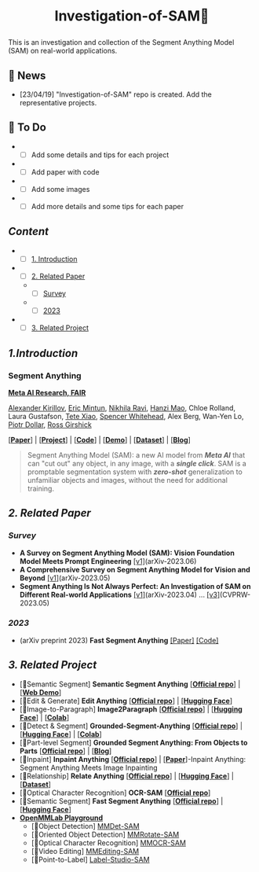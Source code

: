 # <p align=center> Investigation-of-SAM🤔</p>
This is an investigation and collection of the Segment Anything Model (SAM) on real-world applications.

## 🎑 News
* [23/04/19] "Investigation-of-SAM" repo is created. Add the representative projects.

## 🍵 To Do
* - [ ] Add some details and tips for each project
* - [ ] Add paper with code
* - [ ] Add some images
* - [ ] Add more details and some tips for each paper

## <span id="head-content"> *Content* </span>
* - [ ] [1. Introduction](#head1)
* - [ ] [2. Related Paper](#head2)
  * - [ ] [Survey](#headsurvey)
  * - [ ] [2023](#head2023)
* - [ ] [3. Related Project](#head3)
  
## <span id="head1"> *1.Introduction* </span>
### Segment Anything
**[Meta AI Research, FAIR](https://ai.facebook.com/research/)**

[Alexander Kirillov](https://alexander-kirillov.github.io/), [Eric Mintun](https://ericmintun.github.io/), [Nikhila Ravi](https://nikhilaravi.com/), [Hanzi Mao](https://hanzimao.me/), Chloe Rolland, Laura Gustafson, [Tete Xiao](https://tetexiao.com), [Spencer Whitehead](https://www.spencerwhitehead.com/), Alex Berg, Wan-Yen Lo, [Piotr Dollar](https://pdollar.github.io/), [Ross Girshick](https://www.rossgirshick.info/)

[[**Paper**](https://ai.facebook.com/research/publications/segment-anything/)] | [[**Project**](https://segment-anything.com/)] | [[**Code**](https://github.com/facebookresearch/segment-anything)] | [[**Demo**](https://segment-anything.com/demo)] | [[**Dataset**](https://segment-anything.com/dataset/index.html)] | [[**Blog**](https://ai.facebook.com/blog/segment-anything-foundation-model-image-segmentation/)]

> Segment Anything Model (SAM): a new AI model from ***Meta AI*** that can "cut out" any object, in any image, with a ***single click***. SAM is a promptable segmentation system with ***zero-shot*** generalization to unfamiliar objects and images, without the need for additional training.

## <span id="head2"> *2. Related Paper* </span>

### <span id="headsurvey"> *Survey* </span>
* **A Survey on Segment Anything Model (SAM): Vision Foundation Model Meets Prompt Engineering** [[v1]](https://arxiv.org/abs/2306.06211)(arXiv-2023.06) 
* **A Comprehensive Survey on Segment Anything Model for Vision and Beyond** [[v1]](https://arxiv.org/abs/2305.08196)(arXiv-2023.05) 
* **Segment Anything Is Not Always Perfect: An Investigation of SAM on Different Real-world Applications** [[v1]](https://arxiv.org/abs/2304.05750v1)(arXiv-2023.04) ... [[v3]](https://arxiv.org/abs/2304.05750)(CVPRW-2023.05) 

### <span id="head2023"> *2023* </span>
* (arXiv preprint 2023) **Fast Segment Anything** [[Paper]](https://arxiv.org/abs/2306.12156) [[Code]](https://github.com/CASIA-IVA-Lab/FastSAM) 


## <span id="head3"> *3. Related Project* </span>
* [🚩Semantic Segment] **Semantic Segment Anything** [[**Official repo**](https://github.com/fudan-zvg/Semantic-Segment-Anything)] | [[**Web Demo**](https://replicate.com/cjwbw/semantic-segment-anything)]
* [🚩Edit & Generate] **Edit Anything** [[**Official repo**](https://github.com/sail-sg/EditAnything)] | [[**Hugging Face**](https://huggingface.co/spaces/shgao/EditAnything)]
* [🚩Image-to-Paragraph] **Image2Paragraph** [[**Official repo**](https://github.com/showlab/Image2Paragraph)] | [[**Hugging Face**](https://huggingface.co/spaces/Awiny/Image2Paragraph)] | [[**Colab**](https://colab.research.google.com/drive/1RCzMgApzbwI6cp_NZGIbHBP_HDslZjeH?usp=sharing)]
* [🚩Detect & Segment] **Grounded-Segment-Anything** [[**Official repo**](https://github.com/IDEA-Research/Grounded-Segment-Anything)] | [[**Hugging Face**](https://huggingface.co/spaces/IDEA-Research/Grounded-SAM)] | [[**Colab**](https://github.com/camenduru/grounded-segment-anything-colab)]
* [🚩Part-level Segment] **Grounded Segment Anything: From Objects to Parts** [[**Official repo**](https://github.com/Cheems-Seminar/grounded-segment-any-parts#grounded-segment-anything-from-objects-to-parts)] | [[**Blog**](https://cheems-seminar.github.io/)]
* [🚩Inpaint] **Inpaint Anything** [[**Official repo**](https://github.com/geekyutao/Inpaint-Anything)] | [[**Paper**](https://arxiv.org/abs/2304.06790)]-Inpaint Anything: Segment Anything Meets Image Inpainting
* [🚩Relationship] **Relate Anything** [[**Official repo**](https://github.com/Luodian/RelateAnything)] | [[**Hugging Face**](https://huggingface.co/spaces/mmlab-ntu/relate-anything-model)] | [[**Dataset**](https://psgdataset.org/)]
* [🚩Optical Character Recognition] **OCR-SAM** [[**Official repo**](https://github.com/yeungchenwa/OCR-SAM)] 
* [🚩Semantic Segment] **Fast Segment Anything** [[**Official repo**](https://github.com/CASIA-IVA-Lab/FastSAM)] | [[**Hugging Face**](https://huggingface.co/spaces/An-619/FastSAM)]
* [**OpenMMLab Playground**](https://github.com/open-mmlab/playground)
  * [🚩Object Detection] [MMDet-SAM](https://github.com/open-mmlab/playground/blob/main/mmdet_sam)
  * [🚩Oriented Object Detection] [MMRotate-SAM](https://github.com/open-mmlab/playground/blob/main/mmrotate_sam)
  * [🚩Optical Character Recognition] [MMOCR-SAM](https://github.com/open-mmlab/playground/blob/main/mmocr_sam)
  * [🚩Video Editing] [MMEditing-SAM](https://github.com/open-mmlab/playground/blob/main/mmediting_sam)
  * [🚩Point-to-Label] [Label-Studio-SAM](https://github.com/open-mmlab/playground/tree/main/label_anything)

